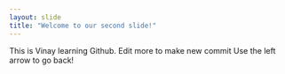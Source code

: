 ```yaml
---
layout: slide
title: "Welcome to our second slide!"
---
```

This is Vinay learning Github. Edit more to make new commit 
Use the left arrow to go back!
